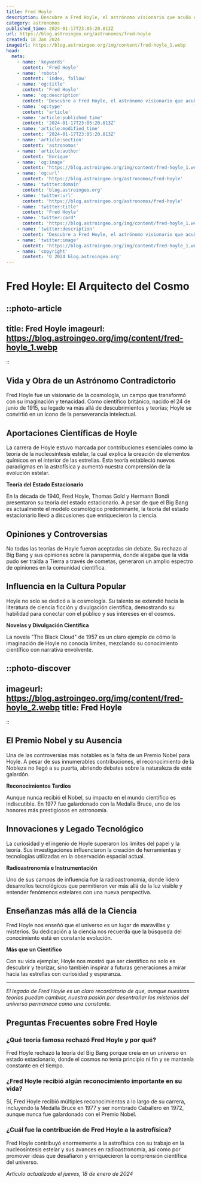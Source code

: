```yaml
---
title: Fred Hoyle
description: Descubre a Fred Hoyle, el astrónomo visionario que acuñó el término Big Bang y revolucionó la cosmología. Explora sus teorías y legado.
category: astronomos
published_time: 2024-01-17T23:05:20.813Z
url: https://blog.astroingeo.org/astronomos/fred-hoyle
created: 18 Jan 2024
imageUrl: https://blog.astroingeo.org/img/content/fred-hoyle_1.webp
head:
  meta:
    - name: 'keywords'
      content: 'Fred Hoyle'
    - name: 'robots'
      content: 'index, follow'
    - name: 'og:title'
      content: 'Fred Hoyle'
    - name: 'og:description'
      content: 'Descubre a Fred Hoyle, el astrónomo visionario que acuñó el término Big Bang y revolucionó la cosmología. Explora sus teorías y legado.'
    - name: 'og:type'
      content: 'article'
    - name: 'article:published_time'
      content: '2024-01-17T23:05:20.813Z'
    - name: 'article:modified_time'
      content: '2024-01-17T23:05:20.813Z'
    - name: 'article:section'
      content: 'astronomos'
    - name: 'article:author'
      content: 'Enrique'
    - name: 'og:image'
      content: 'https://blog.astroingeo.org/img/content/fred-hoyle_1.webp'
    - name: 'og:url'
      content: 'https://blog.astroingeo.org/astronomos/fred-hoyle'
    - name: 'twitter:domain'
      content: 'blog.astroingeo.org'
    - name: 'twitter:url'
      content: 'https://blog.astroingeo.org/astronomos/fred-hoyle'
    - name: 'twitter:title'
      content: 'Fred Hoyle'
    - name: 'twitter:card'
      content: 'https://blog.astroingeo.org/img/content/fred-hoyle_1.webp'
    - name: 'twitter:description'
      content: 'Descubre a Fred Hoyle, el astrónomo visionario que acuñó el término Big Bang y revolucionó la cosmología. Explora sus teorías y legado.'
    - name: 'twitter:image'
      content: 'https://blog.astroingeo.org/img/content/fred-hoyle_1.webp'
    - name: 'copyright'
      content: '© 2024 blog.astroingeo.org'
---
```

# Fred Hoyle: El Arquitecto del Cosmo


::photo-article
---
title: Fred Hoyle
imageurl: https://blog.astroingeo.org/img/content/fred-hoyle_1.webp
---
::



## Vida y Obra de un Astrónomo Contradictorio

Fred Hoyle fue un visionario de la cosmología, un campo que transformó con su imaginación y tenacidad. Como científico británico, nacido el 24 de junio de 1915, su legado va más allá de descubrimientos y teorías; Hoyle se convirtió en un ícono de la perseverancia intelectual.

## Aportaciones Científicas de Hoyle

La carrera de Hoyle estuvo marcada por contribuciones esenciales como la teoría de la nucleosíntesis estelar, la cual explica la creación de elementos químicos en el interior de las estrellas. Esta teoría estableció nuevos paradigmas en la astrofísica y aumentó nuestra comprensión de la evolución estelar.

**Teoría del Estado Estacionario**

En la década de 1940, Fred Hoyle, Thomas Gold y Hermann Bondi presentaron su teoría del estado estacionario. A pesar de que el Big Bang es actualmente el modelo cosmológico predominante, la teoría del estado estacionario llevó a discusiones que enriquecieron la ciencia.

## Opiniones y Controversias

No todas las teorías de Hoyle fueron aceptadas sin debate. Su rechazo al Big Bang y sus opiniones sobre la panspermia, donde alegaba que la vida pudo ser traída a Tierra a través de cometas, generaron un amplio espectro de opiniones en la comunidad científica.

## Influencia en la Cultura Popular

Hoyle no solo se dedicó a la cosmología. Su talento se extendió hacia la literatura de ciencia ficción y divulgación científica, demostrando su habilidad para conectar con el público y sus intereses en el cosmos.

**Novelas y Divulgación Científica**

La novela "The Black Cloud" de 1957 es un claro ejemplo de cómo la imaginación de Hoyle no conocía límites, mezclando su conocimiento científico con narrativa envolvente.


::photo-discover
---
imageurl: https://blog.astroingeo.org/img/content/fred-hoyle_2.webp
title: Fred Hoyle
---
::



## El Premio Nobel y su Ausencia

Una de las controversias más notables es la falta de un Premio Nobel para Hoyle. A pesar de sus innumerables contribuciones, el reconocimiento de la Nobleza no llegó a su puerta, abriendo debates sobre la naturaleza de este galardón.

**Reconocimientos Tardíos**

Aunque nunca recibió el Nobel, su impacto en el mundo científico es indiscutible. En 1977 fue galardonado con la Medalla Bruce, uno de los honores más prestigiosos en astronomía.

## Innovaciones y Legado Tecnológico

La curiosidad y el ingenio de Hoyle superaron los límites del papel y la teoría. Sus investigaciones influenciaron la creación de herramientas y tecnologías utilizadas en la observación espacial actual.

**Radioastronomía e Instrumentación**

Uno de sus campos de influencia fue la radioastronomía, donde lideró desarrollos tecnológicos que permitieron ver más allá de la luz visible y entender fenómenos estelares con una nueva perspectiva.

## Enseñanzas más allá de la Ciencia

Fred Hoyle nos enseñó que el universo es un lugar de maravillas y misterios. Su dedicación a la ciencia nos recuerda que la búsqueda del conocimiento está en constante evolución.

**Más que un Científico**

Con su vida ejemplar, Hoyle nos mostró que ser científico no solo es descubrir y teorizar, sino también inspirar a futuras generaciones a mirar hacia las estrellas con curiosidad y esperanza.

---

*El legado de Fred Hoyle es un claro recordatorio de que, aunque nuestras teorías puedan cambiar, nuestra pasión por desentrañar los misterios del universo permanece como una constante.*

## Preguntas Frecuentes sobre Fred Hoyle

### ¿Qué teoría famosa rechazó Fred Hoyle y por qué?

Fred Hoyle rechazó la teoría del Big Bang porque creía en un universo en estado estacionario, donde el cosmos no tenía principio ni fin y se mantenía constante en el tiempo.

### ¿Fred Hoyle recibió algún reconocimiento importante en su vida?

Sí, Fred Hoyle recibió múltiples reconocimientos a lo largo de su carrera, incluyendo la Medalla Bruce en 1977 y ser nombrado Caballero en 1972, aunque nunca fue galardonado con el Premio Nobel.

### ¿Cuál fue la contribución de Fred Hoyle a la astrofísica?

Fred Hoyle contribuyó enormemente a la astrofísica con su trabajo en la nucleosíntesis estelar y sus avances en radioastronomía, así como por promover ideas que desafiaron y enriquecieron la comprensión científica del universo.

_Artículo actualizado el jueves, 18 de enero de 2024_